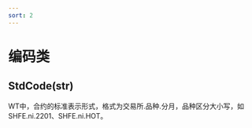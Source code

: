 ```yaml
---
sort: 2
---
```


# 编码类

## StdCode(str)

WT中，合约的标准表示形式，格式为交易所.品种.分月，品种区分大小写，如SHFE.ni.2201、SHFE.ni.HOT。

